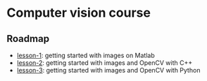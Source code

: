 # Computer vision course

## Roadmap

* [lesson-1](lesson-1): getting started with images on Matlab
* [lesson-2](lesson-2): getting started with images and OpenCV with C++
* [lesson-3](lesson-3): getting started with images and OpenCV with Python
